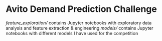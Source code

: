 # Avito Demand Prediction Challenge

*feature_exploration/* contains Jupyter notebooks with exploratory data analysis and feature extraction & engineering
*models/* contains Jupyter notebooks with different models I have used for the competition
